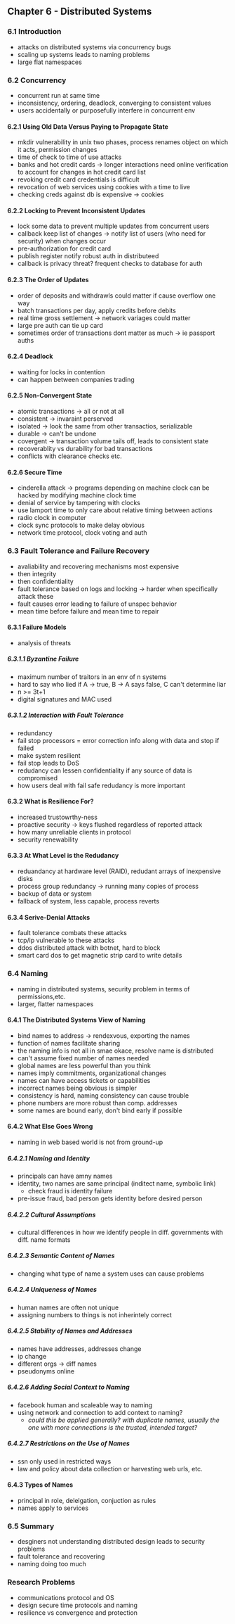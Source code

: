 ## Chapter 6 - Distributed Systems

### 6.1 Introduction
- attacks on distributed systems via concurrency bugs
- scaling up systems leads to naming problems
- large flat namespaces

### 6.2 Concurrency
- concurrent run at same time
- inconsistency, ordering, deadlock, converging to consistent values
- users accidentally or purposefully interfere in concurrent env

#### 6.2.1 Using Old Data Versus Paying to Propagate State
- mkdir vulnerability in unix two phases, process renames object on which it acts, permission changes
- time of check to time of use attacks
- banks and hot credit cards -> longer interactions need online verification to account for changes in hot credit card list
- revoking credit card credentials is difficult
- revocation of web services using cookies with a time to live
- checking creds against db is expensive -> cookies

#### 6.2.2 Locking to Prevent Inconsistent Updates
- lock some data to prevent multiple updates from concurrent users
- callback keep list of changes -> notify list of users (who need for security) when changes occur
- pre-authorization for credit card
- publish register notify robust auth in distributeed
- callback is privacy threat? frequent checks to database for auth

#### 6.2.3 The Order of Updates
- order of deposits and withdrawls could matter if cause overflow one way
- batch transactions per day, apply credits before debits
- real time gross settlement -> network variages could matter
- large pre auth can tie up card
- sometimes order of transactions dont matter as much -> ie passport auths

#### 6.2.4 Deadlock
- waiting for locks in contention
- can happen between companies trading

#### 6.2.5 Non-Convergent State
- atomic transactions -> all or not at all
- consistent -> invaraint perserved
- isolated -> look the same from other transactios, serializable
- durable -> can't be undone
- covergent -> transaction volume tails off, leads to consistent state
- recoverablity vs durability for bad transactions
- conflicts with clearance checks etc.

#### 6.2.6 Secure Time
- cinderella attack -> programs depending on machine clock can be hacked by modifying machine clock time
- denial of service by tampering with clocks
- use lamport time to only care about relative timing between actions
- radio clock in computer
- clock sync protocols to make delay obvious
- network time protocol, clock voting and auth

### 6.3 Fault Tolerance and Failure Recovery
- avaliability and recovering mechanisms most expensive
- then integrity
- then confidentiality
- fault tolerance based on logs and locking -> harder when specifically attack these
- fault causes error leading to failure of unspec behavior
- mean time before failure and mean time to repair

#### 6.3.1 Failure Models
- analysis of threats

##### 6.3.1.1 Byzantine Failure
- maximum number of traitors in an env of n systems 
- hard to say who lied if A -> true, B -> A says false, C can't determine liar
- n >= 3t+1 
- digital signatures and MAC used

##### 6.3.1.2 Interaction with Fault Tolerance
- redundancy
- fail stop processors = error correction info along with data and stop if failed
- make system resilient
- fail stop leads to DoS
- redudancy can lessen confidentiality if any source of data is compromised
- how users deal with fail safe redudancy is more important

#### 6.3.2 What is Resilience For?
- increased trustowrthy-ness
- proactive security -> keys flushed regardless of reported attack
- how many unreliable clients in protocol
- security renewability

#### 6.3.3 At What Level is the Redudancy
- reduandancy at hardware level (RAID), redudant arrays of inexpensive disks
- process group redundancy -> running many copies of process
- backup of data or system
- fallback of system, less capable, process reverts

#### 6.3.4 Serive-Denial Attacks
- fault tolerance combats these attacks
- tcp/ip vulnerable to these attacks
- ddos distributed attack with botnet, hard to block
- smart card dos to get magnetic strip card to write details

### 6.4 Naming
- naming in distributed systems, security problem in terms of permissions,etc.
- larger, flatter namespaces

#### 6.4.1 The Distributed Systems View of Naming
- bind names to address -> rendexvous, exporting the names
- function of names facilitate sharing
- the naming info is not all in smae okace, resolve name is distributed
- can't assume fixed number of names needed
- global names are less powerful than you think
- names imply commitments, organizational changes
- names can have access tickets or capabilities
- incorrect names being obvious is simpler
- consistency is hard, naming consistency can cause trouble
- phone numbers are more robust than comp. addresses
- some names are bound early, don't bind early if possible

#### 6.4.2 What Else Goes Wrong
- naming in web based world is not from ground-up

##### 6.4.2.1 Naming and Identity
- principals can have amny names
- identity, two names are same principal (inditect name, symbolic link)
  - check fraud is identity failure
- pre-issue fraud, bad person gets identity before desired person

##### 6.4.2.2 Cultural Assumptions
- cultural differences in how we identify people in diff. governments with diff. name formats

##### 6.4.2.3 Semantic Content of Names
- changing what type of name a system uses can cause problems

##### 6.4.2.4 Uniqueness of Names
- human names are often not unique
- assigning numbers to things is not inherintely correct

##### 6.4.2.5 Stability of Names and Addresses
- names have addresses, addresses change
- ip change
- different orgs -> diff names
- pseudonyms online

##### 6.4.2.6 Adding Social Context to Naming
- facebook human and scaleable way to naming
- using network and connection to add context to naming?
  - _could this be applied generally? with duplicate names, usually the one with more connections is the trusted, intended target?_ 

##### 6.4.2.7 Restrictions on the Use of Names
- ssn only used in restricted ways
- law and policy about data collection or harvesting web urls, etc.

#### 6.4.3 Types of Names
- principal in role, delelgation, conjuction as rules
- names apply to services

### 6.5 Summary
- desginers not understanding distributed design leads to security problems
- fault tolerance and recovering
- naming doing too much

### Research  Problems
- communications protocol and OS
- design secure time protocols and naming
- resilience vs convergence and protection













